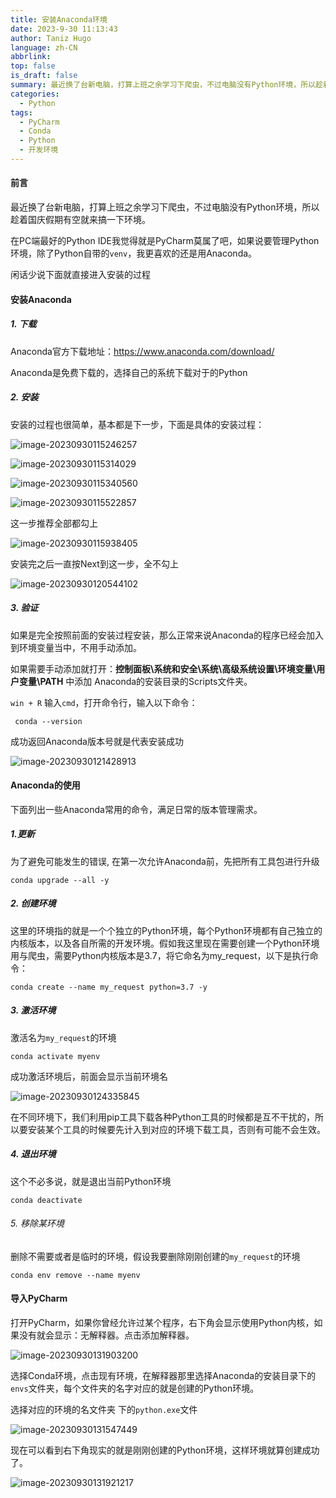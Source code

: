 ```yaml
---
title: 安装Anaconda环境
date: 2023-9-30 11:13:43
author: Taniz Hugo
language: zh-CN
abbrlink: 
top: false
is_draft: false
summary: 最近换了台新电脑，打算上班之余学习下爬虫，不过电脑没有Python环境，所以趁着国庆假期有空就来搞一下环境
categories: 
  - Python
tags:
  - PyCharm
  - Conda
  - Python
  - 开发环境
---
```


#### 前言

最近换了台新电脑，打算上班之余学习下爬虫，不过电脑没有Python环境，所以趁着国庆假期有空就来搞一下环境。

在PC端最好的Python IDE我觉得就是PyCharm莫属了吧，如果说要管理Python环境，除了Python自带的`venv`，我更喜欢的还是用Anaconda。

闲话少说下面就直接进入安装的过程



#### 安装Anaconda

##### 1. 下载

Anaconda官方下载地址：https://www.anaconda.com/download/

Anaconda是免费下载的，选择自己的系统下载对于的Python

##### 2. 安装

安装的过程也很简单，基本都是下一步，下面是具体的安装过程：

![image-20230930115246257](C:\Users\taniz\AppData\Roaming\Typora\typora-user-images\image-20230930115246257.png)

![image-20230930115314029](C:\Users\taniz\AppData\Roaming\Typora\typora-user-images\image-20230930115314029.png)

![image-20230930115340560](C:\Users\taniz\AppData\Roaming\Typora\typora-user-images\image-20230930115340560.png)

![image-20230930115522857](C:\Users\taniz\AppData\Roaming\Typora\typora-user-images\image-20230930115522857.png)

这一步推荐全部都勾上

![image-20230930115938405](C:\Users\taniz\AppData\Roaming\Typora\typora-user-images\image-20230930115938405.png)

安装完之后一直按Next到这一步，全不勾上

![image-20230930120544102](C:\Users\taniz\AppData\Roaming\Typora\typora-user-images\image-20230930120544102.png)

##### 3. 验证

如果是完全按照前面的安装过程安装，那么正常来说Anaconda的程序已经会加入到环境变量当中，不用手动添加。

如果需要手动添加就打开：**控制面板\系统和安全\系统\高级系统设置\环境变量\用户变量\PATH** 中添加 Anaconda的安装目录的Scripts文件夹。

`win + R` 输入`cmd`，打开命令行，输入以下命令：

```shell
 conda --version
```

成功返回Anaconda版本号就是代表安装成功

![image-20230930121428913](C:\Users\taniz\AppData\Roaming\Typora\typora-user-images\image-20230930121428913.png)



#### Anaconda的使用

下面列出一些Anaconda常用的命令，满足日常的版本管理需求。

##### 1.更新

为了避免可能发生的错误, 在第一次允许Anaconda前，先把所有工具包进行升级

```shell
conda upgrade --all -y
```



##### 2. 创建环境

这里的环境指的就是一个个独立的Python环境，每个Python环境都有自己独立的内核版本，以及各自所需的开发环境。假如我这里现在需要创建一个Python环境用与爬虫，需要Python内核版本是3.7，将它命名为my_request，以下是执行命令：

```shell
conda create --name my_request python=3.7 -y
```



##### 3. 激活环境

激活名为`my_request`的环境

```shell
conda activate myenv
```

成功激活环境后，前面会显示当前环境名

![image-20230930124335845](C:\Users\taniz\AppData\Roaming\Typora\typora-user-images\image-20230930124335845.png)

在不同环境下，我们利用pip工具下载各种Python工具的时候都是互不干扰的，所以要安装某个工具的时候要先计入到对应的环境下载工具，否则有可能不会生效。



##### 4.   退出环境

这个不必多说，就是退出当前Python环境

```shell
conda deactivate
```



###### 5. 移除某环境

删除不需要或者是临时的环境，假设我要删除刚刚创建的`my_request`的环境

```shell
conda env remove --name myenv
```



#### 导入PyCharm

打开PyCharm，如果你曾经允许过某个程序，右下角会显示使用Python内核，如果没有就会显示：无解释器。点击添加解释器。

![image-20230930131903200](C:\Users\taniz\AppData\Roaming\Typora\typora-user-images\image-20230930131903200.png)

选择Conda环境，点击现有环境，在解释器那里选择Anaconda的安装目录下的`envs`文件夹，每个文件夹的名字对应的就是创建的Python环境。

选择对应的环境的名文件夹 下的`python.exe`文件

![image-20230930131547449](C:\Users\taniz\AppData\Roaming\Typora\typora-user-images\image-20230930131547449.png)

现在可以看到右下角现实的就是刚刚创建的Python环境，这样环境就算创建成功了。

![image-20230930131921217](C:\Users\taniz\AppData\Roaming\Typora\typora-user-images\image-20230930131921217.png)
